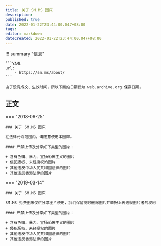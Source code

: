 ```yaml
---
title: 关于 SM.MS 图床
description:
published: true
date: 2022-01-22T23:44:00.047+08:00
tags:
editor: markdown
dateCreated: 2022-01-22T23:44:00.047+08:00
---
```


!!! summary "信息"

    ```YAML
    url:
        - https://sm.ms/about/
    ```

    由于没有成文、生效时间，所以下面的日期仅为 web.archive.org 保存日期。

## 正文

=== "2018-06-25"

    ### 关于 SM.MS 图床
    
    在法律允许范围内，请随意使用本图床。
    
    #### 严禁上传及分享如下类型的图片：
    
    + 含有色情、暴力、宣扬恐怖主义的图片
    + 侵犯版权、未经授权的图片
    + 其他违反中华人民共和国法律的图片
    + 其他违反香港法律的图片

=== "2019-03-14"

    ### 关于 SM.MS 图床
    
    SM.MS 免费图床仅供分享图片使用，我们保留随时删除图片并举报上传违规图片者的权利
    
    #### 严禁上传及分享如下类型的图片：
    
    + 含有色情、暴力、宣扬恐怖主义的图片
    + 侵犯版权、未经授权的图片
    + 其他违反中华人民共和国法律的图片
    + 其他违反香港法律的图片
